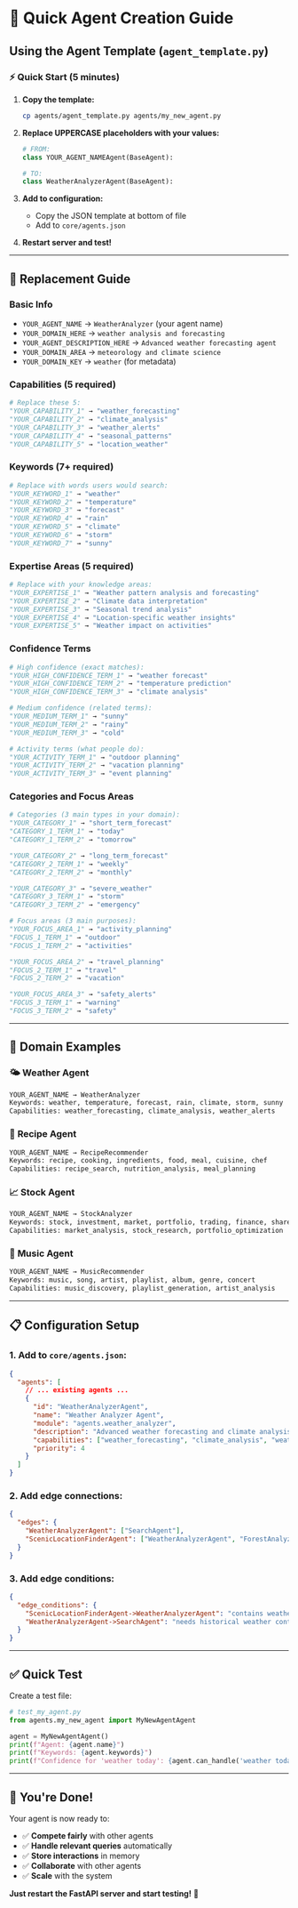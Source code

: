 # 🚀 Quick Agent Creation Guide

## Using the Agent Template (`agent_template.py`)

### ⚡ **Quick Start (5 minutes)**

1. **Copy the template:**
   ```bash
   cp agents/agent_template.py agents/my_new_agent.py
   ```

2. **Replace UPPERCASE placeholders with your values:**
   ```python
   # FROM:
   class YOUR_AGENT_NAMEAgent(BaseAgent):
   
   # TO:
   class WeatherAnalyzerAgent(BaseAgent):
   ```

3. **Add to configuration:**
   - Copy the JSON template at bottom of file
   - Add to `core/agents.json`

4. **Restart server and test!**

---

## 📝 **Replacement Guide**

### **Basic Info**
- `YOUR_AGENT_NAME` → `WeatherAnalyzer` (your agent name)
- `YOUR_DOMAIN_HERE` → `weather analysis and forecasting`
- `YOUR_AGENT_DESCRIPTION_HERE` → `Advanced weather forecasting agent`
- `YOUR_DOMAIN_AREA` → `meteorology and climate science`
- `YOUR_DOMAIN_KEY` → `weather` (for metadata)

### **Capabilities (5 required)**
```python
# Replace these 5:
"YOUR_CAPABILITY_1" → "weather_forecasting"
"YOUR_CAPABILITY_2" → "climate_analysis"  
"YOUR_CAPABILITY_3" → "weather_alerts"
"YOUR_CAPABILITY_4" → "seasonal_patterns"
"YOUR_CAPABILITY_5" → "location_weather"
```

### **Keywords (7+ required)**
```python
# Replace with words users would search:
"YOUR_KEYWORD_1" → "weather"
"YOUR_KEYWORD_2" → "temperature"
"YOUR_KEYWORD_3" → "forecast"
"YOUR_KEYWORD_4" → "rain"
"YOUR_KEYWORD_5" → "climate"
"YOUR_KEYWORD_6" → "storm"
"YOUR_KEYWORD_7" → "sunny"
```

### **Expertise Areas (5 required)**
```python
# Replace with your knowledge areas:
"YOUR_EXPERTISE_1" → "Weather pattern analysis and forecasting"
"YOUR_EXPERTISE_2" → "Climate data interpretation"
"YOUR_EXPERTISE_3" → "Seasonal trend analysis"
"YOUR_EXPERTISE_4" → "Location-specific weather insights"
"YOUR_EXPERTISE_5" → "Weather impact on activities"
```

### **Confidence Terms**
```python
# High confidence (exact matches):
"YOUR_HIGH_CONFIDENCE_TERM_1" → "weather forecast"
"YOUR_HIGH_CONFIDENCE_TERM_2" → "temperature prediction"
"YOUR_HIGH_CONFIDENCE_TERM_3" → "climate analysis"

# Medium confidence (related terms):
"YOUR_MEDIUM_TERM_1" → "sunny"
"YOUR_MEDIUM_TERM_2" → "rainy"  
"YOUR_MEDIUM_TERM_3" → "cold"

# Activity terms (what people do):
"YOUR_ACTIVITY_TERM_1" → "outdoor planning"
"YOUR_ACTIVITY_TERM_2" → "vacation planning"
"YOUR_ACTIVITY_TERM_3" → "event planning"
```

### **Categories and Focus Areas**
```python
# Categories (3 main types in your domain):
"YOUR_CATEGORY_1" → "short_term_forecast"
"CATEGORY_1_TERM_1" → "today"
"CATEGORY_1_TERM_2" → "tomorrow"

"YOUR_CATEGORY_2" → "long_term_forecast"  
"CATEGORY_2_TERM_1" → "weekly"
"CATEGORY_2_TERM_2" → "monthly"

"YOUR_CATEGORY_3" → "severe_weather"
"CATEGORY_3_TERM_1" → "storm"
"CATEGORY_3_TERM_2" → "emergency"

# Focus areas (3 main purposes):
"YOUR_FOCUS_AREA_1" → "activity_planning"
"FOCUS_1_TERM_1" → "outdoor"
"FOCUS_1_TERM_2" → "activities"

"YOUR_FOCUS_AREA_2" → "travel_planning"
"FOCUS_2_TERM_1" → "travel"
"FOCUS_2_TERM_2" → "vacation"

"YOUR_FOCUS_AREA_3" → "safety_alerts"
"FOCUS_3_TERM_1" → "warning"
"FOCUS_3_TERM_2" → "safety"
```

---

## 🎯 **Domain Examples**

### 🌤️ **Weather Agent**
```python
YOUR_AGENT_NAME → WeatherAnalyzer
Keywords: weather, temperature, forecast, rain, climate, storm, sunny
Capabilities: weather_forecasting, climate_analysis, weather_alerts
```

### 🍳 **Recipe Agent**
```python
YOUR_AGENT_NAME → RecipeRecommender  
Keywords: recipe, cooking, ingredients, food, meal, cuisine, chef
Capabilities: recipe_search, nutrition_analysis, meal_planning
```

### 📈 **Stock Agent**
```python
YOUR_AGENT_NAME → StockAnalyzer
Keywords: stock, investment, market, portfolio, trading, finance, shares  
Capabilities: market_analysis, stock_research, portfolio_optimization
```

### 🎵 **Music Agent**
```python
YOUR_AGENT_NAME → MusicRecommender
Keywords: music, song, artist, playlist, album, genre, concert
Capabilities: music_discovery, playlist_generation, artist_analysis
```

---

## 📋 **Configuration Setup**

### 1. **Add to `core/agents.json`:**
```json
{
  "agents": [
    // ... existing agents ...
    {
      "id": "WeatherAnalyzerAgent",
      "name": "Weather Analyzer Agent",
      "module": "agents.weather_analyzer",
      "description": "Advanced weather forecasting and climate analysis",
      "capabilities": ["weather_forecasting", "climate_analysis", "weather_alerts"],
      "priority": 4
    }
  ]
}
```

### 2. **Add edge connections:**
```json
{
  "edges": {
    "WeatherAnalyzerAgent": ["SearchAgent"],
    "ScenicLocationFinderAgent": ["WeatherAnalyzerAgent", "ForestAnalyzerAgent", "SearchAgent"]
  }
}
```

### 3. **Add edge conditions:**
```json
{
  "edge_conditions": {
    "ScenicLocationFinderAgent->WeatherAnalyzerAgent": "contains weather-related keywords",
    "WeatherAnalyzerAgent->SearchAgent": "needs historical weather context"
  }
}
```

---

## ✅ **Quick Test**

Create a test file:
```python
# test_my_agent.py
from agents.my_new_agent import MyNewAgentAgent

agent = MyNewAgentAgent()
print(f"Agent: {agent.name}")
print(f"Keywords: {agent.keywords}")
print(f"Confidence for 'weather today': {agent.can_handle('weather today')}")
```

---

## 🎉 **You're Done!**

Your agent is now ready to:
- ✅ **Compete fairly** with other agents
- ✅ **Handle relevant queries** automatically  
- ✅ **Store interactions** in memory
- ✅ **Collaborate** with other agents
- ✅ **Scale** with the system

**Just restart the FastAPI server and start testing!** 🚀
